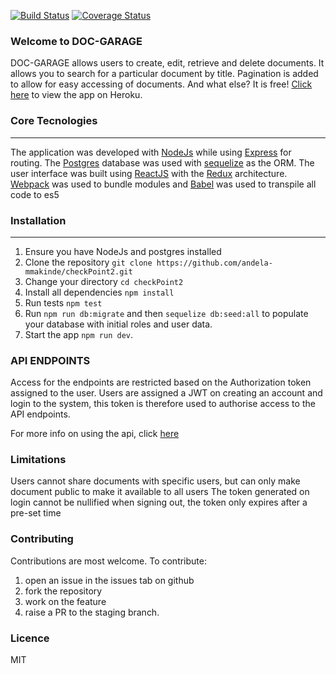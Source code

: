 [![Build Status](https://travis-ci.org/andela-mmakinde/checkPoint2.svg?branch=staging)](https://travis-ci.org/andela-mmakinde/checkPoint2) [![Coverage Status](https://coveralls.io/repos/github/andela-mmakinde/checkPoint2/badge.svg?branch=staging)](https://coveralls.io/github/andela-mmakinde/checkPoint2?branch=staging)

### Welcome to DOC-GARAGE

DOC-GARAGE allows users to create, edit, retrieve and delete documents. It allows you to search for a particular document by title.
Pagination is added to allow for easy accessing of documents.
And what else? It is free!
[Click here](http://docgarage.herokuapp.com/) to view the app on Heroku.

### Core Tecnologies
-----------
The application was developed with [NodeJs](https://nodejs.org/en/docs/) while using [Express](http://expressjs.com) for routing.
The [Postgres](http://postgresql.com) database was used with [sequelize](http://sequelizejs.com) as the ORM.
The user interface was built using [ReactJS](http://reactjs.cn/react/docs) with the [Redux](http://redux.js.org/) architecture.
[Webpack](https://webpack.js.org/configuration/) was used to bundle modules and [Babel](http://babeljs.io) was used to transpile all code to es5

### Installation
------------
1.  Ensure you have NodeJs and postgres installed
2.  Clone the repository `git clone https://github.com/andela-mmakinde/checkPoint2.git`
3.  Change your directory `cd checkPoint2`
4.  Install all dependencies `npm install`
5.  Run tests  `npm test`
6.  Run `npm run db:migrate` and then `sequelize db:seed:all` to populate your database with initial roles and user data.
7.  Start the app `npm run dev`.

### API ENDPOINTS
Access for the endpoints are restricted based on the Authorization token assigned to the user.
Users are assigned a JWT on creating an account and login to the system, this token is therefore used to authorise access to the API endpoints.

For more info on using the api, click [here](http://docgarage.herokuapp.com/docs)

### Limitations
Users cannot share documents with specific users, but can only make document public to make it available to all users
The token generated on login cannot be nullified when signing out, the token only expires after a pre-set time

### Contributing
Contributions are most welcome. To contribute: 
1. open an issue in the issues tab on github
2. fork the repository
3. work on the feature
4. raise a PR to the staging branch.

### Licence
MIT
